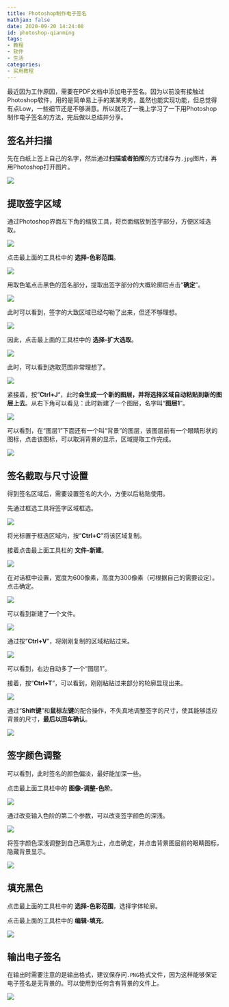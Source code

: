 ```yaml
---
title: Photoshop制作电子签名
mathjax: false
date: 2020-09-20 14:24:08
id: photoshop-qianming
tags:
- 教程
- 软件
- 生活
categories:
- 实用教程
---
```


最近因为工作原因，需要在PDF文档中添加电子签名。因为以前没有接触过Photoshop软件，用的是简单易上手的某某秀秀，虽然也能实现功能，但总觉得有点Low，一些细节还是不够满意。所以就花了一晚上学习了一下用Photoshop制作电子签名的方法，完后做以总结并分享。

<!---more--->

## 签名并扫描

先在白纸上签上自己的名字，然后通过**扫描或者拍照**的方式储存为`.jpg`图片，再用Photoshop打开图片。

![](https://raw.githubusercontent.com/zzhm/zzhm.github.io/images/hexo/20200516232235.png)

## 提取签字区域

通过Photoshop界面左下角的缩放工具，将页面缩放到签字部分，方便区域选取。

![](https://raw.githubusercontent.com/zzhm/zzhm.github.io/images/hexo/20200516232236.png)

点击最上面的工具栏中的 **选择-色彩范围**。

![](https://raw.githubusercontent.com/zzhm/zzhm.github.io/images/hexo/20200516232237.png)

用取色笔点击黑色的签名部分，提取出签字部分的大概轮廓后点击“**确定**”。

![](https://raw.githubusercontent.com/zzhm/zzhm.github.io/images/hexo/20200516232238.png)

此时可以看到，签字的大致区域已经勾勒了出来，但还不够理想。

![](https://raw.githubusercontent.com/zzhm/zzhm.github.io/images/hexo/20200516232239.png)

因此，点击最上面的工具栏中的 **选择-扩大选取**。

![](https://raw.githubusercontent.com/zzhm/zzhm.github.io/images/hexo/20200516232240.png)

此时，可以看到选取范围非常理想了。

![](https://raw.githubusercontent.com/zzhm/zzhm.github.io/images/hexo/20200516232241.png)

紧接着，按”**Ctrl+J**“，此时**会生成一个新的图层，并将选择区域自动粘贴到新的图层上去**。从右下角可以看见：此时新建了一个图层，名字叫“**图层1**”。

![](https://raw.githubusercontent.com/zzhm/zzhm.github.io/images/hexo/20200516232242.png)

可以看到，在“图层1”下面还有一个叫“背景”的图层，该图层前有一个眼睛形状的图标，点击该图标，可以取消背景的显示，区域提取工作完成。

![](https://raw.githubusercontent.com/zzhm/zzhm.github.io/images/hexo/20200516232243.png)



## 签名截取与尺寸设置

得到签名区域后，需要设置签名的大小，方便以后粘贴使用。

先通过框选工具将签字区域框选。

![](https://raw.githubusercontent.com/zzhm/zzhm.github.io/images/hexo/20200516232244.png)

将光标置于框选区域内，按“**Ctrl+C**”将该区域复制。

接着点击最上面工具栏的 **文件-新建**。

![](https://raw.githubusercontent.com/zzhm/zzhm.github.io/images/hexo/20200516232245.png)

在对话框中设置，宽度为600像素，高度为300像素（可根据自己的需要设定）。点击确定。

![](https://raw.githubusercontent.com/zzhm/zzhm.github.io/images/hexo/20200516232246.png)

可以看到新建了一个文件。

![](https://raw.githubusercontent.com/zzhm/zzhm.github.io/images/hexo/20200516232247.png)

通过按“**Ctrl+V**”，将刚刚复制的区域粘贴过来。

![](https://raw.githubusercontent.com/zzhm/zzhm.github.io/images/hexo/20200516232248.png)

可以看到，右边自动多了一个“图层1”。

接着，按“**Ctrl+T**”，可以看到，刚刚粘贴过来部分的轮廓显现出来。

![](https://raw.githubusercontent.com/zzhm/zzhm.github.io/images/hexo/20200516232249.png)

通过“**Shift键**”和**鼠标左键**的配合操作，不失真地调整签字的尺寸，使其能够适应背景的尺寸，**最后以回车确认**。

![](https://raw.githubusercontent.com/zzhm/zzhm.github.io/images/hexo/20200516232218.png)

## 签字颜色调整

可以看到，此时签名的颜色偏淡，最好能加深一些。

点击最上面工具栏中的 **图像-调整-色阶**。

![](https://raw.githubusercontent.com/zzhm/zzhm.github.io/images/hexo/20200516232250.png)

通过改变输入色阶的第二个参数，可以改变签字颜色的深浅。

![](https://raw.githubusercontent.com/zzhm/zzhm.github.io/images/hexo/20200516232251.png)

将签字颜色深浅调整到自己满意为止，点击确定，并点击背景图层前的眼睛图标，隐藏背景显示。

![](https://raw.githubusercontent.com/zzhm/zzhm.github.io/images/hexo/20200516232252.png)

## 填充黑色

点击最上面的工具栏中的 **选择-色彩范围**，选择字体轮廓。

点击最上面的工具栏中的 **编辑-填充**。

![](https://raw.githubusercontent.com/zzhm/zzhm.github.io/images/hexo/20200517132034.png)

## 输出电子签名

在输出时需要注意的是输出格式，建议保存问`.PNG`格式文件，因为这样能够保证电子签名是无背景的。可以使用到任何含有背景的文件上。

![](https://raw.githubusercontent.com/zzhm/zzhm.github.io/images/hexo/20200516232253.png)